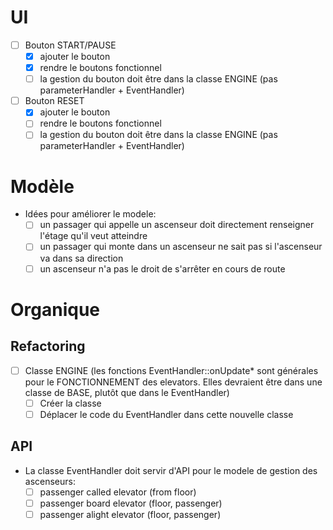 
# UI

- [ ] Bouton START/PAUSE
   - [x] ajouter le bouton
   - [x] rendre le boutons fonctionnel
   - [ ] la gestion du bouton doit être dans la classe ENGINE (pas parameterHandler + EventHandler)
- [ ] Bouton RESET
   - [x] ajouter le bouton
   - [ ] rendre le boutons fonctionnel
   - [ ] la gestion du bouton doit être dans la classe ENGINE (pas parameterHandler + EventHandler)

# Modèle

- Idées pour améliorer le modele:
   - [ ] un passager qui appelle un ascenseur doit directement renseigner l'étage qu'il veut atteindre
   - [ ] un passager qui monte dans un ascenseur ne sait pas si l'ascenseur va dans sa direction
   - [ ] un ascenseur n'a pas le droit de s'arrêter en cours de route

# Organique

## Refactoring

- [ ] Classe ENGINE (les fonctions EventHandler::onUpdate* sont générales pour le FONCTIONNEMENT des elevators. Elles devraient être dans une classe de BASE, plutôt que dans le EventHandler)
   - [ ] Créer la classe
   - [ ] Déplacer le code du EventHandler dans cette nouvelle classe

## API

- La classe EventHandler doit servir d'API pour le modele de gestion des ascenseurs:
   - [ ] passenger called elevator (from floor)
   - [ ] passenger board elevator (floor, passenger)
   - [ ] passenger alight elevator (floor, passenger)
